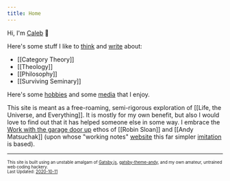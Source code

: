 ```yaml
---
title: Home
---
```


Hi, I'm [Caleb](/about-me)<!-- [[About Me]] --> 👋

Here's some stuff I like to [think](/thinking)<!-- [[Thinking]] --> and [write](/writing)<!-- [[Writing]] --> about:
 
* [[Category Theory]]
* [[Theology]]
* [[Philosophy]]
* [[Surviving Seminary]]

Here's some [hobbies](/hobbies)<!-- [[Hobbies]] --> and some [media](/media)<!-- [[Media]] --> that I enjoy.

This site is meant as a free-roaming, semi-rigorous exploration of [[Life, the Universe, and Everything]]. It is mostly for my own benefit, but also I would love to find out that it has helped someone else in some way. I embrace the <a href="https://notes.andymatuschak.org/About_these_notes?stackedNotes=Work_with_the_garage_door_up" target="_blank">Work with the garage door up</a> ethos of [[Robin Sloan]] and [[Andy Matsuchak]] (upon whose "working notes" <a href="https://notes.andymatuschak.org/About_these_notes" target="_blank">website</a> this far simpler [imitation](/imitation-is-the-sincerest-form-of-flattery)<!-- [[Imitation is the sincerest form of flattery]] --> is based).

---
<sub><sup>This site is built using an unstable amalgam of <a href="https://www.gatsbyjs.com/" target="_blank">Gatsby.js</a>, <a href="https://github.com/aravindballa/gatsby-theme-andy" target="_blank">gatsby-theme-andy</a>, and my own amateur, untrained web coding hackery. </sup></sub><br/>
<sub><sup>Last Updated: <a href="https://github.com/CFiggers/calebsnotes" target="_blank">2020-10-11</a></sup></sub>
